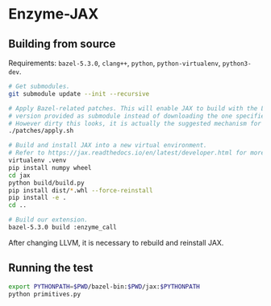 # Enzyme-JAX

## Building from source

Requirements: `bazel-5.3.0`, `clang++`, `python`, `python-virtualenv`,
`python3-dev`.

```sh
# Get submodules.
git submodule update --init --recursive

# Apply Bazel-related patches. This will enable JAX to build with the LLVM
# version provided as submodule instead of downloading the one specified by JAX.
# However dirty this looks, it is actually the suggested mechanism for JAX.
./patches/apply.sh

# Build and install JAX into a new virtual environment.
# Refer to https://jax.readthedocs.io/en/latest/developer.html for more details.
virtualenv .venv
pip install numpy wheel
cd jax
python build/build.py
pip install dist/*.whl --force-reinstall
pip install -e .
cd ..

# Build our extension.
bazel-5.3.0 build :enzyme_call
```

After changing LLVM, it is necessary to rebuild and reinstall JAX.

## Running the test

```sh
export PYTHONPATH=$PWD/bazel-bin:$PWD/jax:$PYTHONPATH
python primitives.py
```
